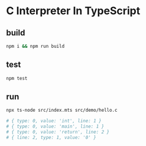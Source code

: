 # C Interpreter In TypeScript

## build

```bash
npm i && npm run build
```

## test

```bash
npm test
```

## run

```bash
npx ts-node src/index.mts src/demo/hello.c

# { type: 0, value: 'int', line: 1 }
# { type: 0, value: 'main', line: 1 }
# { type: 0, value: 'return', line: 2 }
# { line: 2, type: 1, value: '0' }
```
